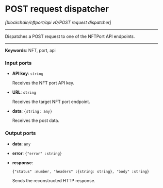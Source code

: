 # POST request dispatcher

_[blockchain/nftport/api v0/POST request dispatcher]_

---

Dispatches a POST request to one of the NFTPort API endpoints.  

---

__Keywords__: NFT, port, api

### Input ports

* __API key__: ` string `

    Receives the NFT port API key.  


* __URL__: ` string `

    Receives the target NFT port endpoint.  
      


* __data__: ` {string: any} `

    Receives the post data.  

### Output ports

* __data__: ` any `


* __error__: ` {"error" :string} `


* __response__: 
    ```
    {"status" :number, "headers" :{string: string}, "body" :string}
    ```

    Sends the reconstructed HTTP response.  

